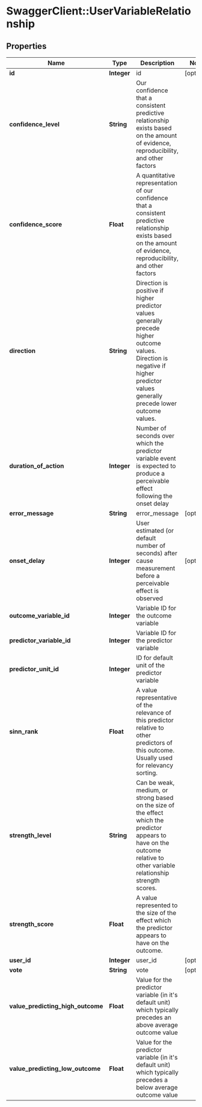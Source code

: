 # SwaggerClient::UserVariableRelationship

## Properties
Name | Type | Description | Notes
------------ | ------------- | ------------- | -------------
**id** | **Integer** | id | [optional] 
**confidence_level** | **String** | Our confidence that a consistent predictive relationship exists based on the amount of evidence, reproducibility, and other factors | 
**confidence_score** | **Float** | A quantitative representation of our confidence that a consistent predictive relationship exists based on the amount of evidence, reproducibility, and other factors | 
**direction** | **String** | Direction is positive if higher predictor values generally precede higher outcome values. Direction is negative if higher predictor values generally precede lower outcome values. | 
**duration_of_action** | **Integer** | Number of seconds over which the predictor variable event is expected to produce a perceivable effect following the onset delay | 
**error_message** | **String** | error_message | [optional] 
**onset_delay** | **Integer** | User estimated (or default number of seconds) after cause measurement before a perceivable effect is observed | [optional] 
**outcome_variable_id** | **Integer** | Variable ID for the outcome variable | 
**predictor_variable_id** | **Integer** | Variable ID for the predictor variable | 
**predictor_unit_id** | **Integer** | ID for default unit of the predictor variable | 
**sinn_rank** | **Float** | A value representative of the relevance of this predictor relative to other predictors of this outcome.  Usually used for relevancy sorting. | 
**strength_level** | **String** | Can be weak, medium, or strong based on the size of the effect which the predictor appears to have on the outcome relative to other variable relationship strength scores. | 
**strength_score** | **Float** | A value represented to the size of the effect which the predictor appears to have on the outcome. | 
**user_id** | **Integer** | user_id | [optional] 
**vote** | **String** | vote | [optional] 
**value_predicting_high_outcome** | **Float** | Value for the predictor variable (in it&#39;s default unit) which typically precedes an above average outcome value | 
**value_predicting_low_outcome** | **Float** | Value for the predictor variable (in it&#39;s default unit) which typically precedes a below average outcome value | 


